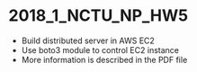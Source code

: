 # 2018_1_NCTU_NP_HW5
- Build distributed server in AWS EC2
- Use boto3 module to control EC2 instance
- More information is described in the PDF file
